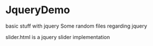 # JqueryDemo
basic stuff with jquery
Some random files regarding jquery

slider.html is a jquery slider implementation
